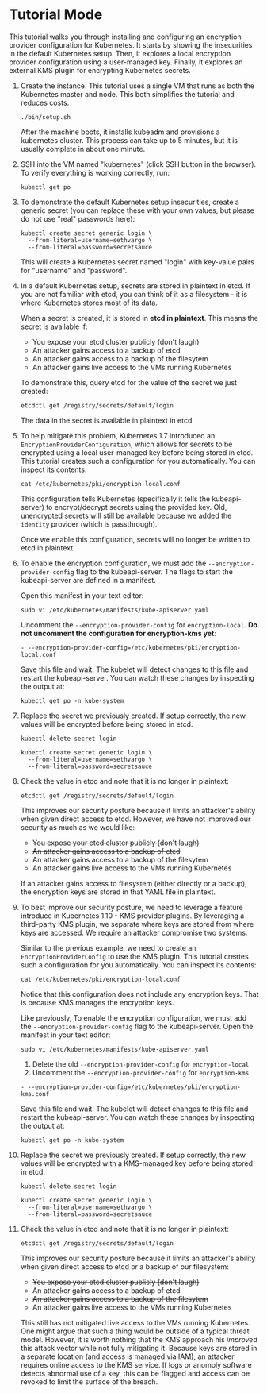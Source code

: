 # Tutorial Mode

This tutorial walks you through installing and configuring an encryption
provider configuration for Kubernetes. It starts by showing the insecurities in
the default Kubernetes setup. Then, it explores a local encryption provider
configuration using a user-managed key. Finally, it explores an external KMS
plugin for encrypting Kubernetes secrets.


1. Create the instance. This tutorial uses a single VM that runs as both the
   Kubernetes master and node. This both simplifies the tutorial and reduces
   costs.

    ```text
    ./bin/setup.sh
    ```

    After the machine boots, it installs kubeadm and provisions a kubernetes
    cluster. This process can take up to 5 minutes, but it is usually complete
    in about one minute.

1. SSH into the VM named "kubernetes" (click SSH button in the browser). To
   verify everything is working correctly, run:

    ```text
    kubectl get po
    ```

1. To demonstrate the default Kubernetes setup insecurities, create a generic
   secret (you can replace these with your own values, but please do not use
   "real" passwords here):

    ```text
    kubectl create secret generic login \
      --from-literal=username=sethvargo \
      --from-literal=password=secretsauce
    ```

    This will create a Kubernetes secret named "login" with key-value pairs for
    "username" and "password".

1. In a default Kubernetes setup, secrets are stored in plaintext in etcd. If
   you are not familiar with etcd, you can think of it as a filesystem - it is
   where Kubernetes stores most of its data.

    When a secret is created, it is stored in **etcd in plaintext**. This means
    the secret is available if:

    - You expose your etcd cluster publicly (don't laugh)
    - An attacker gains access to a backup of etcd
    - An attacker gains access to a backup of the filesytem
    - An attacker gains live access to the VMs running Kubernetes

    To demonstrate this, query etcd for the value of the secret we just created:

    ```text
    etcdctl get /registry/secrets/default/login
    ```

    The data in the secret is available in plaintext in etcd.

1. To help mitigate this problem, Kubernetes 1.7 introduced an
   `EncryptionProviderConfiguration`, which allows for secrets to be encrypted
   using a local user-managed key before being stored in etcd. This tutorial
   creates such a configuration for you automatically. You can inspect its
   contents:

    ```text
    cat /etc/kubernetes/pki/encryption-local.conf
    ```

    This configuration tells Kubernetes (specifically it tells the
    kubeapi-server) to encrypt/decrypt secrets using the provided key. Old,
    unencrypted secrets will still be available because we added the `identity`
    provider (which is passthrough).

    Once we enable this configuration, secrets will no longer be written to etcd
    in plaintext.

1. To enable the encryption configuration, we must add the
   `--encryption-provider-config` flag to the kubeapi-server. The flags to start
   the kubeapi-server are defined in a manifest.

    Open this manifest in your text editor:

    ```text
    sudo vi /etc/kubernetes/manifests/kube-apiserver.yaml
    ```

    Uncomment the `--encryption-provider-config` for `encryption-local`. **Do
    not uncomment the configuration for encryption-kms yet**:

    ```text
    - --encryption-provider-config=/etc/kubernetes/pki/encryption-local.conf
    ```

    Save this file and wait. The kubelet will detect changes to this file and
    restart the kubeapi-server. You can watch these changes by inspecting the
    output at:

    ```text
    kubectl get po -n kube-system
    ```

1. Replace the secret we previously created. If setup correctly, the new values
   will be encrypted before being stored in etcd.

    ```text
    kubectl delete secret login
    ```

    ```text
    kubectl create secret generic login \
      --from-literal=username=sethvargo \
      --from-literal=password=secretsauce
    ```

1. Check the value in etcd and note that it is no longer in plaintext:

    ```text
    etcdctl get /registry/secrets/default/login
    ```

    This improves our security posture because it limits an attacker's ability
    when given direct access to etcd. However, we have not improved our security
    as much as we would like:

    - ~~You expose your etcd cluster publicly (don't laugh)~~
    - ~~An attacker gains access to a backup of etcd~~
    - An attacker gains access to a backup of the filesytem
    - An attacker gains live access to the VMs running Kubernetes

    If an attacker gains access to filesystem (either directly or a backup), the
    encryption keys are stored in that YAML file in plaintext.

1. To best improve our security posture, we need to leverage a feature introduce
   in Kubernetes 1.10 - KMS provider plugins. By leveraging a third-party KMS
   plugin, we separate where keys are stored from where keys are accessed. We
   require an attacker compromise two systems.

    Similar to the previous example, we need to create an
    `EncryptionProviderConfig` to use the KMS plugin. This tutorial creates such
    a configuration for you automatically. You can inspect its contents:

    ```text
    cat /etc/kubernetes/pki/encryption-local.conf
    ```

    Notice that this configuration does not include any encryption keys. That is
    because KMS manages the encryption keys.

    Like previously, To enable the encryption configuration, we must add the
   `--encryption-provider-config` flag to the kubeapi-server. Open the manifest
   in your text editor:

    ```text
    sudo vi /etc/kubernetes/manifests/kube-apiserver.yaml
    ```

    1. Delete the old `--encryption-provider-config` for `encryption-local`
    1. Uncomment the `--encryption-provider-config` for `encryption-kms`

    ```text
    - --encryption-provider-config=/etc/kubernetes/pki/encryption-kms.conf
    ```

    Save this file and wait. The kubelet will detect changes to this file and
    restart the kubeapi-server. You can watch these changes by inspecting the
    output at:

    ```text
    kubectl get po -n kube-system
    ```

1. Replace the secret we previously created. If setup correctly, the new values
   will be encrypted with a KMS-managed key before being stored in etcd.

    ```text
    kubectl delete secret login
    ```

    ```text
    kubectl create secret generic login \
      --from-literal=username=sethvargo \
      --from-literal=password=secretsauce
    ```

1. Check the value in etcd and note that it is no longer in plaintext:

    ```text
    etcdctl get /registry/secrets/default/login
    ```

    This improves our security posture because it limits an attacker's ability
    when given direct access to etcd or a backup of our filesystem:

    - ~~You expose your etcd cluster publicly (don't laugh)~~
    - ~~An attacker gains access to a backup of etcd~~
    - ~~An attacker gains access to a backup of the filesytem~~
    - An attacker gains live access to the VMs running Kubernetes

    This still has not mitigated live access to the VMs running Kubernetes. One
    might argue that such a thing would be outside of a typical threat model.
    However, it is worth nothing that the KMS approach his _improved_ this
    attack vector while not fully mitigating it. Because keys are stored in a
    separate location (and access is managed via IAM), an attacker requires
    online access to the KMS service. If logs or anomoly software detects
    abnormal use of a key, this can be flagged and access can be revoked to
    limit the surface of the breach.
